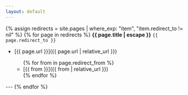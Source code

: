 ```yaml
---
layout: default
---
```


{% assign redirects = site.pages | where_exp: "item", "item.redirect_to != nil" %}
{% for page in redirects %}
<strong>{{ page.title | escape }}</strong>
`{{ page.redirect_to }}` 
<ul>
<li>[{{ page.url }}]({{ page.url | relative_url }})</li>
<ul>{% for from in page.redirect_from %}
 <li>[{{ from }}]({{ from | relative_url }})</li> 
{% endfor %}</ul>
</ul>
  ---
{% endfor %}
